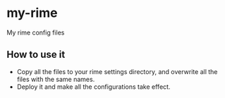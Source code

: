 # my-rime
My rime config files

## How to use it

* Copy all the files to your rime settings directory, and overwrite all the files with the same names.
* Deploy it and make all the configurations take effect.
